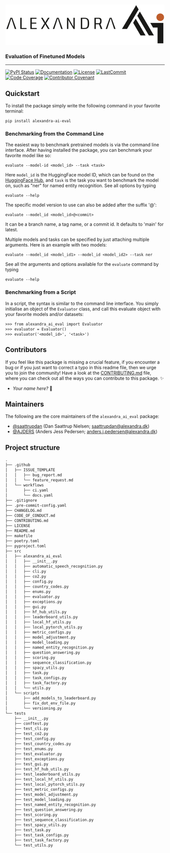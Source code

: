 <div align='center'>
 <img src="https://raw.githubusercontent.com/alexandrainst/AlexandraAI/main/gfx/alexandra-ai-logo-dark.svg">
</div>

### Evaluation of Finetuned Models

______________________________________________________________________
[![PyPI Status](https://badge.fury.io/py/alexandra_ai_eval.svg)](https://pypi.org/project/alexandra_ai_eval/)
[![Documentation](https://img.shields.io/badge/docs-passing-green)](https://alexandrainst.github.io/alexandra_ai_eval/alexandra_ai_eval.html)
[![License](https://img.shields.io/github/license/alexandrainst/alexandra_ai_eval)](https://github.com/alexandrainst/alexandra_ai_eval/blob/main/LICENSE)
[![LastCommit](https://img.shields.io/github/last-commit/alexandrainst/alexandra_ai_eval)](https://github.com/alexandrainst/alexandra_ai_eval/commits/main)
[![Code Coverage](https://img.shields.io/badge/Coverage-74%25-yellow.svg)](https://github.com/alexandrainst/alexandra_ai_eval/tree/main/tests)
[![Contributor Covenant](https://img.shields.io/badge/Contributor%20Covenant-2.0-4baaaa.svg)](https://github.com/alexandrainst/alexandra_ai_eval/blob/main/CODE_OF_CONDUCT.md)


## Quickstart

To install the package simply write the following command in your favorite terminal:

```
pip install alexandra-ai-eval
```

### Benchmarking from the Command Line

The easiest way to benchmark pretrained models is via the command line interface. After
having installed the package, you can benchmark your favorite model like so:

```
evaluate --model-id <model_id> --task <task>
```

Here `model_id` is the HuggingFace model ID, which can be found on the [HuggingFace
Hub](https://huggingface.co/models), and `task` is the task you want to benchmark the
model on, such as "ner" for named entity recognition. See all options by typing

```
evaluate --help
```

The specific model version to use can also be added after the suffix '@':

```
evaluate --model_id <model_id>@<commit>
```

It can be a branch name, a tag name, or a commit id. It defaults to 'main' for latest.

Multiple models and tasks can be specified by just attaching multiple arguments. Here
is an example with two models:

```
evaluate --model_id <model_id1> --model_id <model_id2> --task ner
```

See all the arguments and options available for the `evaluate` command by typing

```
evaluate --help
```

### Benchmarking from a Script

In a script, the syntax is similar to the command line interface. You simply initialise
an object of the `Evaluator` class, and call this evaluate object with your favorite
models and/or datasets:

```
>>> from alexandra_ai_eval import Evaluator
>>> evaluator = Evaluator()
>>> evaluator('<model_id>', '<task>')
```

## Contributors

If you feel like this package is missing a crucial feature, if you encounter a bug or
if you just want to correct a typo in this readme file, then we urge you to join the
community! Have a look at the [CONTRIBUTING.md](./CONTRIBUTING.md) file, where you can
check out all the ways you can contribute to this package. :sparkles:

- _Your name here?_ :tada:

## Maintainers

The following are the core maintainers of the `alexandra_ai_eval` package:

- [@saattrupdan](https://github.com/saattrupdan) (Dan Saattrup Nielsen; saattrupdan@alexandra.dk)
- [@AJDERS](https://github.com/AJDERS) (Anders Jess Pedersen; anders.j.pedersen@alexandra.dk)

## Project structure

```
.
├── .github
│   ├── ISSUE_TEMPLATE
│   │   ├── bug_report.md
│   │   └── feature_request.md
│   └── workflows
│       ├── ci.yaml
│       └── docs.yaml
├── .gitignore
├── .pre-commit-config.yaml
├── CHANGELOG.md
├── CODE_OF_CONDUCT.md
├── CONTRIBUTING.md
├── LICENSE
├── README.md
├── makefile
├── poetry.toml
├── pyproject.toml
├── src
│   ├── alexandra_ai_eval
│   │   ├── __init__.py
│   │   ├── automatic_speech_recognition.py
│   │   ├── cli.py
│   │   ├── co2.py
│   │   ├── config.py
│   │   ├── country_codes.py
│   │   ├── enums.py
│   │   ├── evaluator.py
│   │   ├── exceptions.py
│   │   ├── gui.py
│   │   ├── hf_hub_utils.py
│   │   ├── leaderboard_utils.py
│   │   ├── local_hf_utils.py
│   │   ├── local_pytorch_utils.py
│   │   ├── metric_configs.py
│   │   ├── model_adjustment.py
│   │   ├── model_loading.py
│   │   ├── named_entity_recognition.py
│   │   ├── question_answering.py
│   │   ├── scoring.py
│   │   ├── sequence_classification.py
│   │   ├── spacy_utils.py
│   │   ├── task.py
│   │   ├── task_configs.py
│   │   ├── task_factory.py
│   │   └── utils.py
│   └── scripts
│       ├── add_models_to_leaderboard.py
│       ├── fix_dot_env_file.py
│       └── versioning.py
└── tests
    ├── __init__.py
    ├── conftest.py
    ├── test_cli.py
    ├── test_co2.py
    ├── test_config.py
    ├── test_country_codes.py
    ├── test_enums.py
    ├── test_evaluator.py
    ├── test_exceptions.py
    ├── test_gui.py
    ├── test_hf_hub_utils.py
    ├── test_leaderboard_utils.py
    ├── test_local_hf_utils.py
    ├── test_local_pytorch_utils.py
    ├── test_metric_configs.py
    ├── test_model_adjustment.py
    ├── test_model_loading.py
    ├── test_named_entity_recognition.py
    ├── test_question_answering.py
    ├── test_scoring.py
    ├── test_sequence_classification.py
    ├── test_spacy_utils.py
    ├── test_task.py
    ├── test_task_configs.py
    ├── test_task_factory.py
    └── test_utils.py
```

